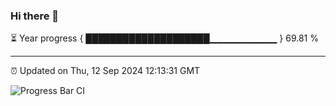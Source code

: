 ### Hi there 👋

⏳ Year progress { ████████████████████▁▁▁▁▁▁▁▁▁▁ } 69.81 %

---

⏰ Updated on Thu, 12 Sep 2024 12:13:31 GMT

![Progress Bar CI](https://github.com/liununu/liununu/workflows/Progress%20Bar%20CI/badge.svg)
